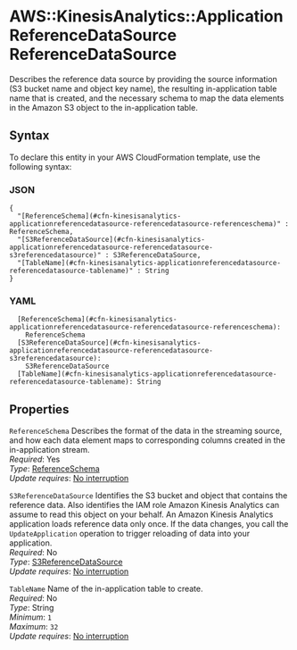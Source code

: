 # AWS::KinesisAnalytics::ApplicationReferenceDataSource ReferenceDataSource<a name="aws-properties-kinesisanalytics-applicationreferencedatasource-referencedatasource"></a>

Describes the reference data source by providing the source information \(S3 bucket name and object key name\), the resulting in\-application table name that is created, and the necessary schema to map the data elements in the Amazon S3 object to the in\-application table\.

## Syntax<a name="aws-properties-kinesisanalytics-applicationreferencedatasource-referencedatasource-syntax"></a>

To declare this entity in your AWS CloudFormation template, use the following syntax:

### JSON<a name="aws-properties-kinesisanalytics-applicationreferencedatasource-referencedatasource-syntax.json"></a>

```
{
  "[ReferenceSchema](#cfn-kinesisanalytics-applicationreferencedatasource-referencedatasource-referenceschema)" : ReferenceSchema,
  "[S3ReferenceDataSource](#cfn-kinesisanalytics-applicationreferencedatasource-referencedatasource-s3referencedatasource)" : S3ReferenceDataSource,
  "[TableName](#cfn-kinesisanalytics-applicationreferencedatasource-referencedatasource-tablename)" : String
}
```

### YAML<a name="aws-properties-kinesisanalytics-applicationreferencedatasource-referencedatasource-syntax.yaml"></a>

```
  [ReferenceSchema](#cfn-kinesisanalytics-applicationreferencedatasource-referencedatasource-referenceschema):
    ReferenceSchema
  [S3ReferenceDataSource](#cfn-kinesisanalytics-applicationreferencedatasource-referencedatasource-s3referencedatasource):
    S3ReferenceDataSource
  [TableName](#cfn-kinesisanalytics-applicationreferencedatasource-referencedatasource-tablename): String
```

## Properties<a name="aws-properties-kinesisanalytics-applicationreferencedatasource-referencedatasource-properties"></a>

`ReferenceSchema` <a name="cfn-kinesisanalytics-applicationreferencedatasource-referencedatasource-referenceschema"></a>
Describes the format of the data in the streaming source, and how each data element maps to corresponding columns created in the in\-application stream\.  
_Required_: Yes  
_Type_: [ReferenceSchema](aws-properties-kinesisanalytics-applicationreferencedatasource-referenceschema.md)  
_Update requires_: [No interruption](https://docs.aws.amazon.com/AWSCloudFormation/latest/UserGuide/using-cfn-updating-stacks-update-behaviors.html#update-no-interrupt)

`S3ReferenceDataSource` <a name="cfn-kinesisanalytics-applicationreferencedatasource-referencedatasource-s3referencedatasource"></a>
Identifies the S3 bucket and object that contains the reference data\. Also identifies the IAM role Amazon Kinesis Analytics can assume to read this object on your behalf\. An Amazon Kinesis Analytics application loads reference data only once\. If the data changes, you call the `UpdateApplication` operation to trigger reloading of data into your application\.  
_Required_: No  
_Type_: [S3ReferenceDataSource](aws-properties-kinesisanalytics-applicationreferencedatasource-s3referencedatasource.md)  
_Update requires_: [No interruption](https://docs.aws.amazon.com/AWSCloudFormation/latest/UserGuide/using-cfn-updating-stacks-update-behaviors.html#update-no-interrupt)

`TableName` <a name="cfn-kinesisanalytics-applicationreferencedatasource-referencedatasource-tablename"></a>
Name of the in\-application table to create\.  
_Required_: No  
_Type_: String  
_Minimum_: `1`  
_Maximum_: `32`  
_Update requires_: [No interruption](https://docs.aws.amazon.com/AWSCloudFormation/latest/UserGuide/using-cfn-updating-stacks-update-behaviors.html#update-no-interrupt)

